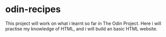 # odin-recipes

 This project will work on what i learnt so far in 
 The Odin Project. Here i will practise my knowledge of
 HTML, and i will build an basic HTML website. 
